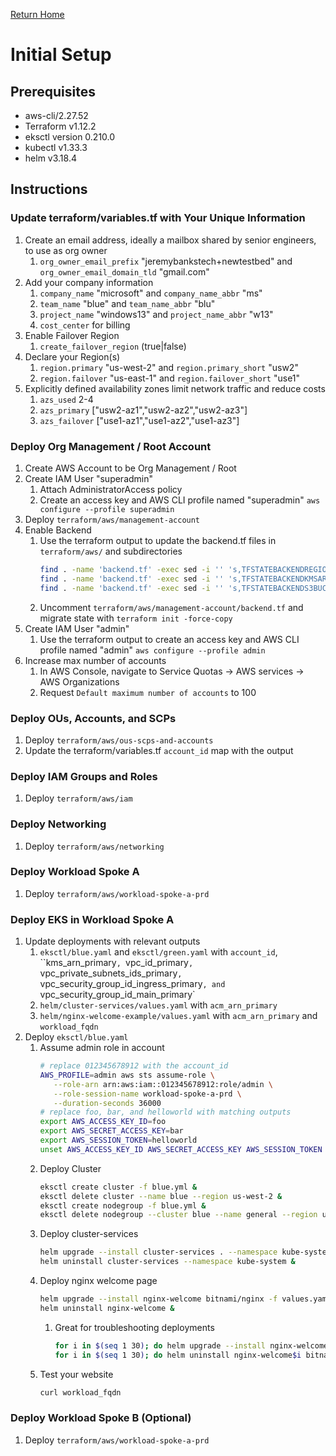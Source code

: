 [Return Home](../README.md#documentation)

# Initial Setup

## Prerequisites
- aws-cli/2.27.52
- Terraform v1.12.2
- eksctl version 0.210.0
- kubectl v1.33.3
- helm v3.18.4

## Instructions

### Update terraform/variables.tf with Your Unique Information
1. Create an email address, ideally a mailbox shared by senior engineers, to use as org owner
   1. `org_owner_email_prefix` "jeremybankstech+newtestbed" and `org_owner_email_domain_tld` "gmail.com"
1. Add your company information
   1. `company_name` "microsoft" and `company_name_abbr` "ms"
   1. `team_name` "blue" and `team_name_abbr` "blu"
   1. `project_name` "windows13" and `project_name_abbr` "w13"
   1. `cost_center` for billing
1. Enable Failover Region
   1. `create_failover_region` (true|false)
1. Declare your Region(s)
   1. `region.primary` "us-west-2" and `region.primary_short` "usw2"
   1. `region.failover` "us-east-1" and `region.failover_short` "use1"
1. Explicitly defined availability zones limit network traffic and reduce costs
   1. `azs_used` 2-4
   1. `azs_primary` ["usw2-az1","usw2-az2","usw2-az3"]
   1. `azs_failover` ["use1-az1","use1-az2","use1-az3"]

### Deploy Org Management / Root Account
1. Create AWS Account to be Org Management / Root
1. Create IAM User "superadmin"
   1. Attach AdministratorAccess policy
   1. Create an access key and AWS CLI profile named "superadmin" `aws configure --profile superadmin`
1. Deploy `terraform/aws/management-account`
1. Enable Backend
   1. Use the terraform output to update the backend.tf files in `terraform/aws/` and subdirectories
      ```sh
      find . -name 'backend.tf' -exec sed -i '' 's,TFSTATEBACKENDREGION,region_primary,g' {} + &&\
      find . -name 'backend.tf' -exec sed -i '' 's,TFSTATEBACKENDKMSARN,tfstate_kms_arn,g' {} + &&\
      find . -name 'backend.tf' -exec sed -i '' 's,TFSTATEBACKENDS3BUCKETNAME,tfstate_s3_bucket_name,g' {} +
      ```
   1. Uncomment `terraform/aws/management-account/backend.tf` and migrate state with `terraform init -force-copy`
1. Create IAM User "admin"
   1. Use the terraform output to create an access key and AWS CLI profile named "admin" `aws configure --profile admin`
1. Increase max number of accounts
   1. In AWS Console, navigate to Service Quotas -> AWS services -> AWS Organizations
   1. Request `Default maximum number of accounts` to 100

### Deploy OUs, Accounts, and SCPs
1. Deploy `terraform/aws/ous-scps-and-accounts`
1. Update the terraform/variables.tf `account_id` map with the output

### Deploy IAM Groups and Roles
1. Deploy `terraform/aws/iam`

### Deploy Networking
1. Deploy `terraform/aws/networking`

### Deploy Workload Spoke A
1. Deploy `terraform/aws/workload-spoke-a-prd`

### Deploy EKS in Workload Spoke A
1. Update deployments with relevant outputs
   1. `eksctl/blue.yaml` and `eksctl/green.yaml` with `account_id`, ``kms_arn_primary`, `vpc_id_primary`, `vpc_private_subnets_ids_primary`, `vpc_security_group_id_ingress_primary`, and `vpc_security_group_id_main_primary`
   1. `helm/cluster-services/values.yaml` with `acm_arn_primary`
   1. `helm/nginx-welcome-example/values.yaml` with `acm_arn_primary` and `workload_fqdn`
1. Deploy `eksctl/blue.yaml`
   1. Assume admin role in account
      ```sh
      # replace 012345678912 with the account_id
      AWS_PROFILE=admin aws sts assume-role \
         --role-arn arn:aws:iam::012345678912:role/admin \
         --role-session-name workload-spoke-a-prd \
         --duration-seconds 36000
      # replace foo, bar, and helloworld with matching outputs
      export AWS_ACCESS_KEY_ID=foo
      export AWS_SECRET_ACCESS_KEY=bar
      export AWS_SESSION_TOKEN=helloworld
      unset AWS_ACCESS_KEY_ID AWS_SECRET_ACCESS_KEY AWS_SESSION_TOKEN
      ```
   1. Deploy Cluster
      ```sh
      eksctl create cluster -f blue.yml &
      eksctl delete cluster --name blue --region us-west-2 &
      eksctl create nodegroup -f blue.yml &
      eksctl delete nodegroup --cluster blue --name general --region us-west-2 &
      ```
   1. Deploy cluster-services
      ```sh
      helm upgrade --install cluster-services . --namespace kube-system --force &
      helm uninstall cluster-services --namespace kube-system &
      ```
   1. Deploy nginx welcome page
      ```sh
      helm upgrade --install nginx-welcome bitnami/nginx -f values.yaml --force &
      helm uninstall nginx-welcome &
      ```
      1. Great for troubleshooting deployments
         ```sh
         for i in $(seq 1 30); do helm upgrade --install nginx-welcome$i bitnami/nginx; done &
         for i in $(seq 1 30); do helm uninstall nginx-welcome$i bitnami/nginx; done &
         ```
   1. Test your website
      ```sh
      curl workload_fqdn
      ```

### Deploy Workload Spoke B (Optional)
1. Deploy `terraform/aws/workload-spoke-a-prd`